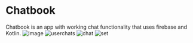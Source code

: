 # Chatbook
Chatbook is an app with working chat functionality that uses firebase and Kotlin.
![image](https://user-images.githubusercontent.com/89931435/131873580-17158324-fb46-4f20-aac6-a5e79acbef24.jpeg)
![userchats](https://user-images.githubusercontent.com/89931435/131873720-7570860e-e61f-4a0e-ad27-6dfe293fdd2a.jpeg)
![chat](https://user-images.githubusercontent.com/89931435/131873783-5b5f13c4-922d-4a40-9bdb-b8badfc7a8ec.jpeg)
![set](https://user-images.githubusercontent.com/89931435/131873854-7ed23d8e-3d26-474e-84f1-a868ab13259a.jpeg)


